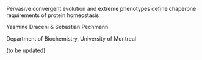Pervasive convergent evolution and extreme phenotypes define chaperone requirements of protein homeostasis

Yasmine Draceni & Sebastian Pechmann

Department of Biochemistry, University of Montreal

(to be updated)
